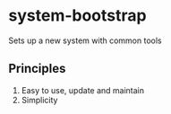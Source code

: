 # system-bootstrap

Sets up a new system with common tools

## Principles

1. Easy to use, update and maintain
2. Simplicity
